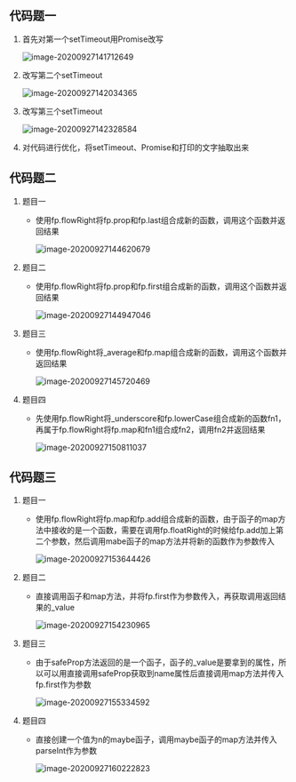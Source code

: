 ## 代码题一

1. 首先对第一个setTimeout用Promise改写

   ![image-20200927141712649](C:\Users\18295\AppData\Roaming\Typora\typora-user-images\image-20200927141712649.png)

2. 改写第二个setTimeout

   ![image-20200927142034365](C:\Users\18295\AppData\Roaming\Typora\typora-user-images\image-20200927142034365.png)

3. 改写第三个setTimeout

   ![image-20200927142328584](C:\Users\18295\AppData\Roaming\Typora\typora-user-images\image-20200927142328584.png)

4. 对代码进行优化，将setTimeout、Promise和打印的文字抽取出来

## 代码题二

1. 题目一

   - 使用fp.flowRight将fp.prop和fp.last组合成新的函数，调用这个函数并返回结果

     ![image-20200927144620679](C:\Users\18295\AppData\Roaming\Typora\typora-user-images\image-20200927144620679.png)

2. 题目二

   - 使用fp.flowRight将fp.prop和fp.first组合成新的函数，调用这个函数并返回结果

     ![image-20200927144947046](C:\Users\18295\AppData\Roaming\Typora\typora-user-images\image-20200927144947046.png)

3. 题目三

   - 使用fp.flowRight将_average和fp.map组合成新的函数，调用这个函数并返回结果

     ![image-20200927145720469](C:\Users\18295\AppData\Roaming\Typora\typora-user-images\image-20200927145720469.png)

4. 题目四

   - 先使用fp.flowRight将_underscore和fp.lowerCase组合成新的函数fn1，再属于fp.flowRight将fp.map和fn1组合成fn2，调用fn2并返回结果

     ![image-20200927150811037](C:\Users\18295\AppData\Roaming\Typora\typora-user-images\image-20200927150811037.png)

## 代码题三

1. 题目一

   - 使用fp.flowRight将fp.map和fp.add组合成新的函数，由于函子的map方法中接收的是一个函数，需要在调用fp.floatRight的时候给fp.add加上第二个参数，然后调用mabe函子的map方法并将新的函数作为参数传入

     ![image-20200927153644426](C:\Users\18295\AppData\Roaming\Typora\typora-user-images\image-20200927153644426.png)

2. 题目二

   - 直接调用函子和map方法，并将fp.first作为参数传入，再获取调用返回结果的_value

     ![image-20200927154230965](C:\Users\18295\AppData\Roaming\Typora\typora-user-images\image-20200927154230965.png)

3. 题目三

   - 由于safeProp方法返回的是一个函子，函子的_value是要拿到的属性，所以可以用直接调用safeProp获取到name属性后直接调用map方法并传入fp.first作为参数

     ![image-20200927155334592](C:\Users\18295\AppData\Roaming\Typora\typora-user-images\image-20200927155334592.png)

4. 题目四

   - 直接创建一个值为n的maybe函子，调用maybe函子的map方法并传入parseInt作为参数

     ![image-20200927160222823](C:\Users\18295\AppData\Roaming\Typora\typora-user-images\image-20200927160222823.png)